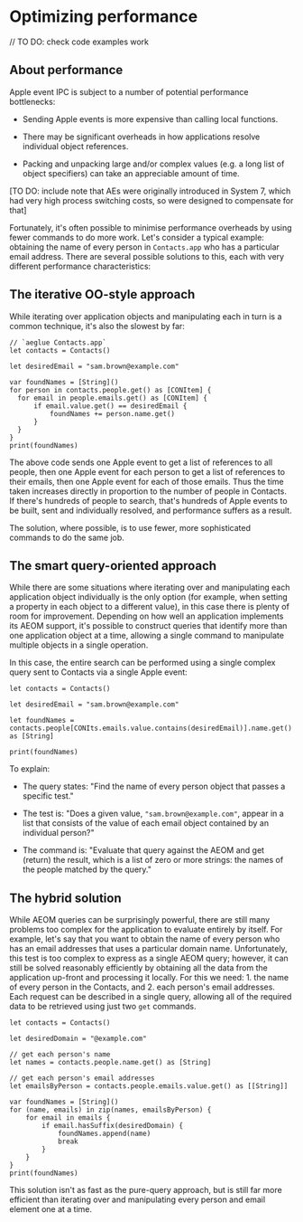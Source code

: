 # Optimizing performance

// TO DO: check code examples work

## About performance

Apple event IPC is subject to a number of potential performance bottlenecks:

* Sending Apple events is more expensive than calling local functions.

* There may be significant overheads in how applications resolve individual object references.

* Packing and unpacking large and/or complex values (e.g. a long list of object specifiers) can take an appreciable amount of time.

[TO DO: include note that AEs were originally introduced in System 7, which had very high process switching costs, so were designed to compensate for that]

Fortunately, it's often possible to minimise performance overheads by using fewer commands to do more work. Let's consider a typical example: obtaining the name of every person in `Contacts.app` who has a particular email address. There are several possible solutions to this, each with very different performance characteristics:


## The iterative OO-style approach

While iterating over application objects and manipulating each in turn is a common technique, it's also the slowest by far:

    // `aeglue Contacts.app`
    let contacts = Contacts()

    let desiredEmail = "sam.brown@example.com"

    var foundNames = [String]()
    for person in contacts.people.get() as [CONItem] {
      for email in people.emails.get() as [CONItem] {
          if email.value.get() == desiredEmail {
              foundNames += person.name.get()
          }
      }
    }
    print(foundNames)

The above code sends one Apple event to get a list of references to all people, then one Apple event for each person to get a list of references to their emails, then one Apple event for each of those emails. Thus the time taken increases directly in proportion to the number of people in Contacts. If there's hundreds of people to search, that's hundreds of Apple events to be built, sent and individually resolved, and performance suffers as a result.

The solution, where possible, is to use fewer, more sophisticated commands to do the same job.


## The smart query-oriented approach

While there are some situations where iterating over and manipulating each application object individually is the only option (for example, when setting a property in each object to a different value), in this case there is plenty of room for improvement. Depending on how well an application implements its AEOM support, it's possible to construct queries that identify more than one application object at a time, allowing a single command to manipulate multiple objects in a single operation.

In this case, the entire search can be performed using a single complex query sent to Contacts via a single Apple event:

    let contacts = Contacts()

    let desiredEmail = "sam.brown@example.com"

    let foundNames = contacts.people[CONIts.emails.value.contains(desiredEmail)].name.get() as [String]

    print(foundNames)

To explain:

* The query states: "Find the name of every person object that passes a specific test."

* The test is: "Does a given value, `"sam.brown@example.com"`, appear in a list that consists of the value of each email object contained by an individual person?"

* The command is: "Evaluate that query against the AEOM and get (return) the result, which is a list of zero or more strings: the names of the people matched by the query."



## The hybrid solution

While AEOM queries can be surprisingly powerful, there are still many problems too complex for the application to evaluate entirely by itself. For example, let's say that you want to obtain the name of every person who has an email addresses that uses a particular domain name. Unfortunately, this test is too complex to express as a single AEOM query; however, it can still be solved reasonably efficiently by obtaining all the data from the application up-front and processing it locally. For this we need: 1. the name of every person in the Contacts, and 2. each person's email addresses. Each request can be described in a single query, allowing all of the required data to be retrieved using just two `get` commands.

    let contacts = Contacts()

    let desiredDomain = "@example.com"

    // get each person's name
    let names = contacts.people.name.get() as [String]

    // get each person's email addresses
    let emailsByPerson = contacts.people.emails.value.get() as [[String]]

    var foundNames = [String]()
    for (name, emails) in zip(names, emailsByPerson) {
        for email in emails {
            if email.hasSuffix(desiredDomain) {
                foundNames.append(name)
                break
            }
        }
    }
    print(foundNames)

This solution isn't as fast as the pure-query approach, but is still far more efficient than iterating over and manipulating every person and email element one at a time.

